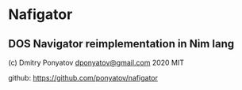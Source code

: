 #  Nafigator
## DOS Navigator reimplementation in Nim lang

(c) Dmitry Ponyatov <dponyatov@gmail.com> 2020 MIT

github: https://github.com/ponyatov/nafigator
